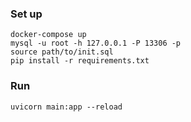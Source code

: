 ### Set up
```
docker-compose up
mysql -u root -h 127.0.0.1 -P 13306 -p
source path/to/init.sql
pip install -r requirements.txt
```

### Run
```
uvicorn main:app --reload
```